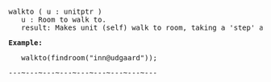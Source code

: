 <div class="mw-parser-output"><p><br />
<span id="bpwalkto"></span>
</p>
<pre>walkto ( u&#160;: unitptr )
   u&#160;: Room to walk to.
   result: Makes unit (self) walk to room, taking a 'step' at each 'tick'.
</pre>
<pre><b>Example:</b>
</pre>
<pre>   walkto(findroom("inn@udgaard"));
</pre>
<pre>---~---~---~---~---~---~---~---~---
</pre></div>